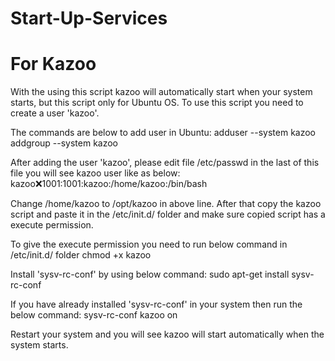 
Start-Up-Services
=================

For Kazoo
=========


With the  using this script kazoo will automatically start when your system starts, but this script only for Ubuntu OS. To use this script you need to create a user 'kazoo'.
 
The commands are below to add user in Ubuntu:
  adduser --system kazoo
  addgroup --system kazoo

After adding the user 'kazoo', please edit file /etc/passwd in the last of this file you will see kazoo user like as below:
  kazoo:x:1001:1001:kazoo:/home/kazoo:/bin/bash

Change /home/kazoo to /opt/kazoo in above line. After that copy the kazoo script and paste it in the /etc/init.d/ folder and make sure copied script has a execute permission.

To give the execute permission you need to run below command in /etc/init.d/ folder
  chmod +x kazoo

Install 'sysv-rc-conf' by using below command:
sudo apt-get install sysv-rc-conf

If you have already installed 'sysv-rc-conf' in your system then run the below command:
sysv-rc-conf kazoo on

Restart your system and you will see kazoo will start automatically when the system starts.

